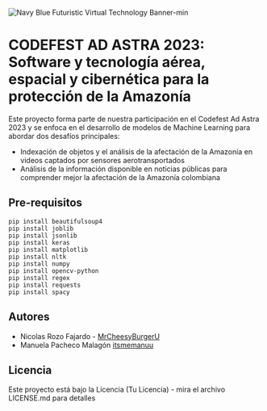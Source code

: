 ![Navy Blue Futuristic Virtual Technology Banner-min](https://github.com/DebuggingDynamos/Codefest/assets/98624209/c1d5253c-7dab-46eb-8893-2d69c31406c8)

# CODEFEST AD ASTRA 2023: Software y tecnología aérea, espacial y cibernética para la protección de la Amazonía
Este proyecto forma parte de nuestra participación en el Codefest Ad Astra 2023 y se enfoca en el desarrollo de modelos de Machine Learning para abordar dos desafíos principales: 
- Indexación de objetos y el análisis de la afectación de la Amazonía en videos captados por sensores aerotransportados
- Análisis de la información disponible en noticias públicas para comprender mejor la afectación de la Amazonía colombiana

## Pre-requisitos
~~~~
pip install beautifulsoup4
pip install joblib
pip install jsonlib
pip install keras
pip install matplotlib
pip install nltk
pip install numpy
pip install opencv-python
pip install regex
pip install requests
pip install spacy
~~~~
## Autores
- Nicolas Rozo Fajardo - [MrCheesyBurgerU](https://github.com/MrCheesyBurgerU)
- Manuela Pacheco Malagón [itsmemanuu](https://github.com/itsmemanuu)
    
## Licencia

Este proyecto está bajo la Licencia (Tu Licencia) - mira el archivo LICENSE.md para detalles


